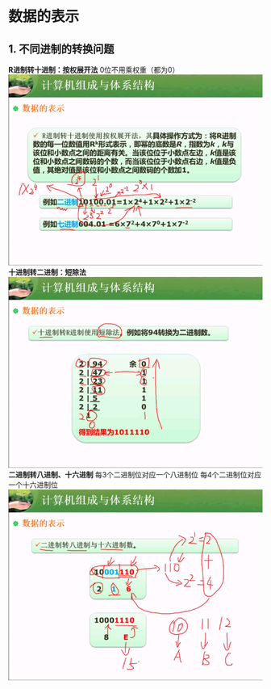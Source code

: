 # 数据的表示
## 1. 不同进制的转换问题
**R进制转十进制：按权展开法**
0位不用乘权重（都为0）
![](/imgs/数据表示.png)
**十进制转二进制：短除法**
![](/imgs/1.2.1-2十进制转二进制.png)
**二进制转八进制、十六进制**
每3个二进制位对应一个八进制位
每4个二进制位对应一个十六进制位
![](/imgs/1.2.1-3二进制转八和十六进制.png)

